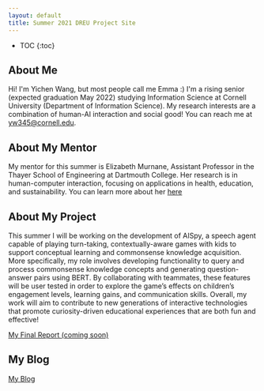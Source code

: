 ```yaml
---
layout: default
title: Summer 2021 DREU Project Site
---
```


* TOC
{:toc}

## About Me

Hi! I'm Yichen Wang, but most people call me Emma :) I'm a rising senior (expected graduation May 2022) studying Information Science at Cornell University (Department of Information Science). My research interests are a combination of human-AI interaction and social good! You can reach me at yw345@cornell.edu.

## About My Mentor

My mentor for this summer is Elizabeth Murnane, Assistant Professor in the Thayer School of Engineering at Dartmouth College. Her research is in human-computer interaction, focusing on applications in health, education, and sustainability. You can learn more about her [here](https://empower-lab.emurnane.host.dartmouth.edu/)

## About My Project

This summer I will be working on the development of AISpy, a speech agent capable of playing turn-taking, contextually-aware games with kids to support conceptual learning and commonsense knowledge acquisition. More specifically, my role involves developing functionality to query and process commonsense knowledge concepts and generating question-answer pairs using BERT. By collaborating with teammates, these features will be user tested in order to explore the game’s effects on children’s engagement levels, learning gains, and communication skills. Overall, my work will aim to contribute to new generations of interactive technologies that promote curiosity-driven educational experiences that are both fun and effective!

[My Final Report (coming soon)](files/finalreport.pdf)

## My Blog

[My Blog](blog.html)
